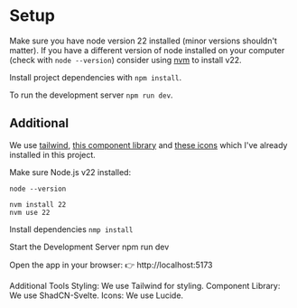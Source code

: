 # Setup

Make sure you have node version 22 installed (minor versions shouldn't matter). If you have a different version of node installed on your computer (check with `node --version`) consider using [nvm](https://github.com/nvm-sh/nvm) to install v22.

Install project dependencies with `npm install`.

To run the development server `npm run dev`.

## Additional

We use [tailwind](https://tailwindcss.com/), [this component library](https://www.shadcn-svelte.com/) and [these icons](https://lucide.dev/icons/) which I've already installed in this project.


Make sure Node.js v22 installed:

`node --version`

```
nvm install 22
nvm use 22
```

Install dependencies
`nmp install`

Start the Development Server
npm run dev

Open the app in your browser:
👉 http://localhost:5173


Additional Tools
Styling: We use Tailwind for styling.
Component Library: We use ShadCN-Svelte.
Icons: We use Lucide.
